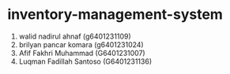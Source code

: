 # inventory-management-system

1. walid nadirul ahnaf (g6401231109)
2. brilyan pancar komara (g6401231024)
3. Afif Fakhri Muhammad (G6401231007)
4. Luqman Fadillah Santoso (G6401231136)
